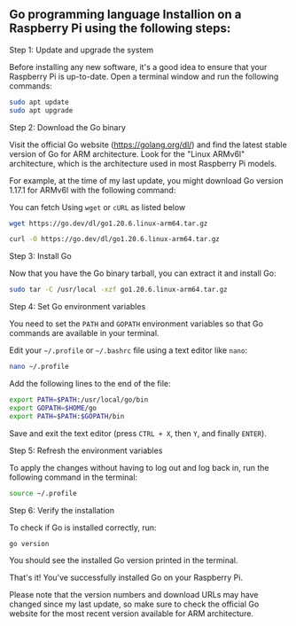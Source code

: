 ## Go programming language Installion on a Raspberry Pi using the following steps:

Step 1: Update and upgrade the system

Before installing any new software, it's a good idea to ensure that your Raspberry Pi is up-to-date. Open a terminal window and run the following commands:

```bash
sudo apt update
sudo apt upgrade
```

Step 2: Download the Go binary

Visit the official Go website (https://golang.org/dl/) and find the latest stable version of Go for ARM architecture. Look for the "Linux ARMv6l" architecture, which is the architecture used in most Raspberry Pi models.

For example, at the time of my last update, you might download Go version 1.17.1 for ARMv6l with the following command:

You can fetch Using `wget` or `cURL` as listed below

 ```bash
wget https://go.dev/dl/go1.20.6.linux-arm64.tar.gz
```
 ```bash
curl -O https://go.dev/dl/go1.20.6.linux-arm64.tar.gz
```

Step 3: Install Go

Now that you have the Go binary tarball, you can extract it and install Go:

```bash
sudo tar -C /usr/local -xzf go1.20.6.linux-arm64.tar.gz
```

Step 4: Set Go environment variables

You need to set the `PATH` and `GOPATH` environment variables so that Go commands are available in your terminal.

Edit your `~/.profile` or `~/.bashrc` file using a text editor like `nano`:

```bash
nano ~/.profile
```

Add the following lines to the end of the file:

```bash
export PATH=$PATH:/usr/local/go/bin
export GOPATH=$HOME/go
export PATH=$PATH:$GOPATH/bin
```

Save and exit the text editor (press `CTRL + X`, then `Y`, and finally `ENTER`).

Step 5: Refresh the environment variables

To apply the changes without having to log out and log back in, run the following command in the terminal:

```bash
source ~/.profile
```

Step 6: Verify the installation

To check if Go is installed correctly, run:

```bash
go version
```

You should see the installed Go version printed in the terminal.

That's it! You've successfully installed Go on your Raspberry Pi.

Please note that the version numbers and download URLs may have changed since my last update, so make sure to check the official Go website for the most recent version available for ARM architecture.